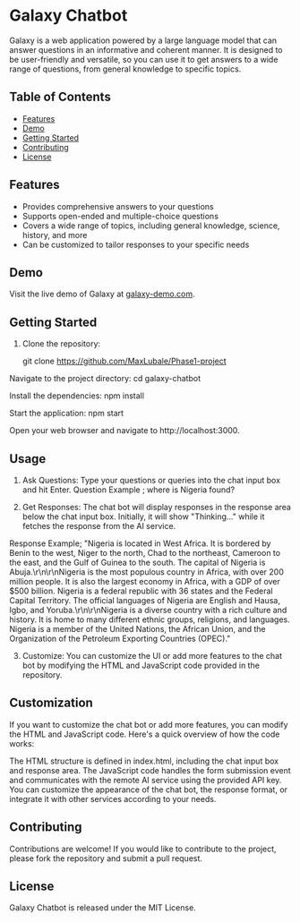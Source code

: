 # Galaxy Chatbot

Galaxy is a web application powered by a large language model that can answer questions in an informative and coherent manner. It is designed to be user-friendly and versatile, so you can use it to get answers to a wide range of questions, from general knowledge to specific topics.

## Table of Contents

- [Features](#features)
- [Demo](#demo)
- [Getting Started](#getting-started)
- [Contributing](#contributing)
- [License](#license)

## Features

- Provides comprehensive answers to your questions
- Supports open-ended and multiple-choice questions
- Covers a wide range of topics, including general knowledge, science, history, and more
- Can be customized to tailor responses to your specific needs

## Demo

Visit the live demo of Galaxy at [galaxy-demo.com](https://galaxy-demo.com).

## Getting Started

1. Clone the repository:

   git clone https://github.com/MaxLubale/Phase1-project

 Navigate to the project directory:
   cd galaxy-chatbot

Install the dependencies:
  npm install

Start the application:
  npm start

Open your web browser and navigate to http://localhost:3000.


## Usage

1. Ask Questions: Type your questions or queries into the chat input box and hit Enter.
  Question Example ; where is Nigeria found?

2. Get Responses: The chat bot will display responses in the response area below the chat input box. Initially, it will show "Thinking..." while it fetches the response from the AI service.

Response Example; "Nigeria is located in West Africa. It is bordered by Benin to the west, Niger to the north, Chad to the northeast, Cameroon to the east, and the Gulf of Guinea to the south. The capital of Nigeria is Abuja.\r\n\r\nNigeria is the most populous country in Africa, with over 200 million people. It is also the largest economy in Africa, with a GDP of over $500 billion. Nigeria is a federal republic with 36 states and the Federal Capital Territory. The official languages of Nigeria are English and Hausa, Igbo, and Yoruba.\r\n\r\nNigeria is a diverse country with a rich culture and history. It is home to many different ethnic groups, religions, and languages. Nigeria is a member of the United Nations, the African Union, and the Organization of the Petroleum Exporting Countries (OPEC)."


3. Customize: You can customize the UI or add more features to the chat bot by modifying the HTML and JavaScript code provided in the repository.

## Customization
If you want to customize the chat bot or add more features, you can modify the HTML and JavaScript code. Here's a quick overview of how the code works:

The HTML structure is defined in index.html, including the chat input box and response area.
The JavaScript code handles the form submission event and communicates with the remote AI service using the provided API key.
You can customize the appearance of the chat bot, the response format, or integrate it with other services according to your needs.

## Contributing
Contributions are welcome! If you would like to contribute to the project, please fork the repository and submit a pull request.

## License
Galaxy Chatbot is released under the MIT License.